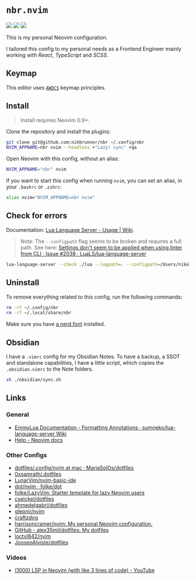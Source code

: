 # `nbr.nvim`

<a href="https://dotfyle.com/nikbrunner/nbrnvim"><img src="https://dotfyle.com/nikbrunner/nbrnvim/badges/plugins?style=flat" /></a>
<a href="https://dotfyle.com/nikbrunner/nbrnvim"><img src="https://dotfyle.com/nikbrunner/nbrnvim/badges/leaderkey?style=flat" /></a>
<a href="https://dotfyle.com/nikbrunner/nbrnvim"><img src="https://dotfyle.com/nikbrunner/nbrnvim/badges/plugin-manager?style=flat" /></a>

This is my personal Neovim configuration.

I tailored this config to my personal needs as a Frontend Engineer
mainly working with _React_, _TypeScript_ and _SCSS_.

## Keymap

This editor uses [`AWDCS`](https://github.com/nikbrunner/awdcs) keymap principles.

## Install

> Install requires Neovim 0.9+.

Clone the repository and install the plugins:

```sh
git clone git@github.com:nikbrunner/nbr ~/.config/nbr
NVIM_APPNAME=nbr nvim --headless +"Lazy! sync" +qa
```

Open Neovim with this config, without an alias:

```sh
NVIM_APPNAME="nbr" nvim
```

If you want to start this config when running `nvim`, you can set an alias, in your `.bashrc` or `.zshrc`:

```sh
alias nvim="NVIM_APPNAME=nbr nvim"
```

## Check for errors

Documentation: [Lua Language Server - Usage | Wiki](https://luals.github.io/wiki/usage/).

> Note: The `--configpath` flag seems to be broken and requires a full path.
> See here: [Settings don't seem to be applied when using linter from CLI · Issue #2038 · LuaLS/lua-language-server](https://github.com/LuaLS/lua-language-server/issues/2038)

```sh
lua-language-server --check ./lua --logpath=. --configpath=/Users/nikolausbrunner/.config/nvim/.luarc.json
```

## Uninstall

To remove everything related to this config, run the following commands:

```sh
rm -rf ~/.config/nbr
rm -rf ~/.local/share/nbr
```

Make sure you have [a nerd font](https://github.com/ryanoasis/nerd-fonts) installed.

## Obsidian

I have a `.vimrc` config for my Obsidian Notes.
To have a backup, a SSOT and standalone capabilities, I have a little script, which copies the `.obsidian.vimrc` to the Note folders.

```sh
sh ./obsidian/sync.sh
```

## Links

### General

- [EmmyLua Documentation - Formatting Annotations · sumneko/lua-language-server Wiki](https://github.com/sumneko/lua-language-server/wiki/Formatting-Annotations)
- [Help - Neovim docs](https://neovim.io/doc/user/index.html)

### Other Configs

- [dotfiles/.config/nvim at mac · MariaSolOs/dotfiles](https://github.com/MariaSolOs/dotfiles/tree/mac/.config/nvim)
- [0xsamrath/.dotfiles](https://github.com/0xsamrath/.dotfiles)
- [LunarVim/nvim-basic-ide](https://github.com/LunarVim/nvim-basic-ide)
- [dot/nvim · folke/dot](https://github.com/folke/dot/tree/master/nvim)
- [folke/LazyVim: Starter template for lazy Neovim users](https://github.com/folke/LazyVim)
- [cseickel/dotfiles](https://github.com/cseickel/dotfiles/blob/main/config/nvim/lua/status.lua)
- [ahmedelgabri/dotfiles](https://github.com/ahmedelgabri/dotfiles/blob/c2e2e3718e769020f1468048e33e60ad8a97edfc/config/.vim/lua/_/lsp.lua#L329-L378)
- [glepnir/nvim](https://github.com/glepnir/nvim)
- [craftzdog](https://github.com/craftzdog/dotfiles-public/tree/master/.config/nvim)
- [harrisoncramer/nvim: My personal Neovim configuration.](https://github.com/harrisoncramer/nvim/tree/main)
- [GitHub - alex35mil/dotfiles: My dotfiles](https://github.com/alex35mil/dotfiles)
- [loctvl842/nvim](https://github.com/loctvl842/nvim?search=1)
- [JoosepAlviste/dotfiles](https://github.com/joosepalviste/dotfiles/)

### Videos

- [(1000) LSP in Neovim (with like 3 lines of code) - YouTube](https://www.youtube.com/watch?v=bTWWFQZqzyI&list=WL&index=2)
